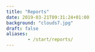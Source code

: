 ```yaml
---
title: "Reports"
date: 2019-03-21T09:31:24+01:00
background: "clouds7.jpg"
draft: false
aliases:
        - /start/reports/
---
```

